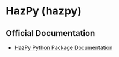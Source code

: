 # HazPy (hazpy)

## Official Documentation

- [HazPy Python Package Documentation](https://fema-nhrap.s3.amazonaws.com/Hazus/Python/build/html/index.html)
